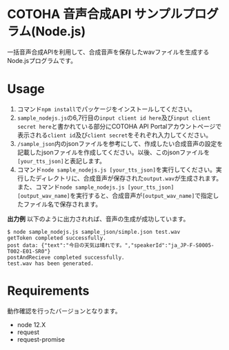 COTOHA 音声合成API サンプルプログラム(Node.js)
====
一括音声合成APIを利用して、合成音声を保存したwavファイルを生成するNode.jsプログラムです。

# Usage
1. コマンド`npm install`でパッケージをインストールしてください。
1. `sample_nodejs.js`の6,7行目の`input client id here`及び`input client secret here`と書かれている部分にCOTOHA API Portalアカウントページで表示される`client id`及び`client secret`をそれぞれ入力してください。
1. `/sample_json`内のjsonファイルを参考にして、作成したい合成音声の設定を記載したjsonファイルを作成してください。以後、このjsonファイルを`[your_tts_json]`と表記します。
1. コマンド`node sample_nodejs.js [your_tts_json]`を実行してください。実行したディレクトリに、合成音声が保存された`output.wav`が生成されます。
また、コマンド`node sample_nodejs.js [your_tts_json] [output_wav_name]`を実行すると、合成音声が`[output_wav_name]`で指定したファイル名で保存されます。

**出力例**
以下のように出力されれば、音声の生成が成功しています。
```
$ node sample_nodejs.js sample_json/simple.json test.wav
getToken completed successfully.
post data: {"text":"今日の天気は晴れです。","speakerId":"ja_JP-F-S0005-T002-E01-SR0"}
postAndRecieve completed successfully.
test.wav has been generated.
```

# Requirements
動作確認を行ったバージョンとなります。
- node 12.X
- request
- request-promise